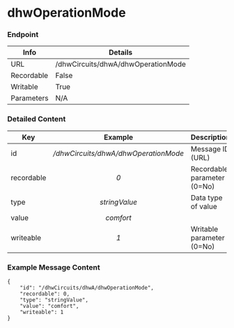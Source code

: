 # dhwOperationMode



### Endpoint

| Info  | Details |
| ------------- | ------------- |
| URL   | /dhwCircuits/dhwA/dhwOperationMode   |
| Recordable   | False   |
| Writable   | True   |
| Parameters  | N/A |

### Detailed Content

|  Key  | Example | Description |
| ------------- | :------: | ------------------------------ |
|  id | _/dhwCircuits/dhwA/dhwOperationMode_ | Message ID (URL) |
|  recordable | _0_ | Recordable parameter (0=No) |
|  type | _stringValue_ | Data type of value |
|  value | _comfort_ |  |
|  writeable | _1_ | Writable parameter (0=No) |



### Example Message Content
```
{
    "id": "/dhwCircuits/dhwA/dhwOperationMode",
    "recordable": 0,
    "type": "stringValue",
    "value": "comfort",
    "writeable": 1
}
```
